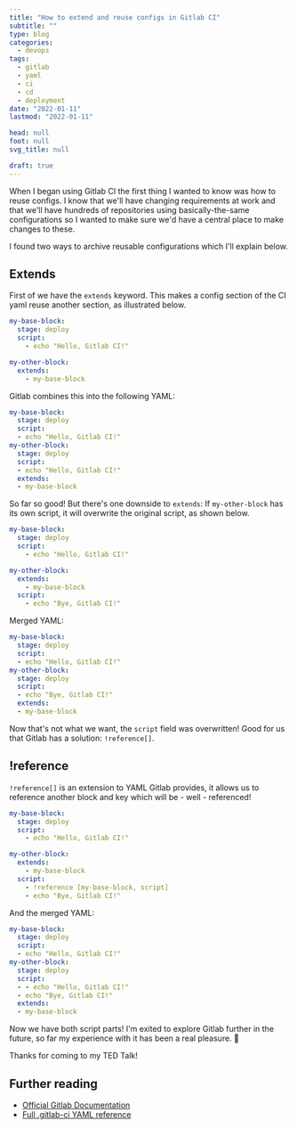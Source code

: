 ```yaml
---
title: "How to extend and reuse configs in Gitlab CI"
subtitle: ""
type: blog
categories:
  - devops
tags:
  - gitlab
  - yaml 
  - ci
  - cd
  - deployment
date: "2022-01-11"
lastmod: "2022-01-11"

head: null
foot: null
svg_title: null

draft: true
---
```


When I began using Gitlab CI the first thing I wanted to know was how to reuse configs. I know that we'll have changing requirements at work and that we'll have hundreds of repositories using basically-the-same configurations so I wanted to make sure we'd have a central place to make changes to these. 

I found two ways to archive reusable configurations which I'll explain below.

## Extends

First of we have the `extends` keyword. This makes a config section of the CI yaml reuse another section, as illustrated below.

```yaml
my-base-block:
  stage: deploy
  script:
    - echo "Hello, Gitlab CI!"

my-other-block:
  extends:
    - my-base-block
```

Gitlab combines this into the following YAML:

```yaml
my-base-block:
  stage: deploy
  script:
  - echo "Hello, Gitlab CI!"
my-other-block:
  stage: deploy
  script:
  - echo "Hello, Gitlab CI!"
  extends:
  - my-base-block
```

So far so good! But there's one downside to `extends`: If `my-other-block` has its own script, it will overwrite the original script, as shown below.

```yaml
my-base-block:
  stage: deploy
  script:
    - echo "Hello, Gitlab CI!"

my-other-block:
  extends:
    - my-base-block
  script:
    - echo "Bye, Gitlab CI!"
```

Merged YAML:

```yaml
my-base-block:
  stage: deploy
  script:
  - echo "Hello, Gitlab CI!"
my-other-block:
  stage: deploy
  script:
  - echo "Bye, Gitlab CI!"
  extends:
  - my-base-block
```

Now that's not what we want, the `script` field was overwritten! Good for us that Gitlab has a solution: `!reference[]`.

## !reference

`!reference[]` is an extension to YAML Gitlab provides, it allows us to reference another block and key which will be - well - referenced!

```yaml
my-base-block:
  stage: deploy
  script:
    - echo "Hello, Gitlab CI!"

my-other-block:
  extends:
    - my-base-block
  script:
    - !reference [my-base-block, script]
    - echo "Bye, Gitlab CI!"
```
And the merged YAML:

```yaml
my-base-block:
  stage: deploy
  script:
  - echo "Hello, Gitlab CI!"
my-other-block:
  stage: deploy
  script:
  - - echo "Hello, Gitlab CI!"
  - echo "Bye, Gitlab CI!"
  extends:
  - my-base-block
```

Now we have both script parts! I'm exited to explore Gitlab further in the future, so far my experience with it has been a real pleasure. 🧡

Thanks for coming to my TED Talk!

## Further reading

- [Official Gitlab Documentation](https://docs.gitlab.com/ee/ci/yaml/yaml_optimization.html#reference-tags)
- [Full .gitlab-ci YAML reference](https://docs.gitlab.com/ee/ci/yaml/)
